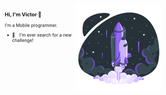 <a href="https://storyset.com/rocket" title="Illustration by Freepik Storyset">
  <img align="right" src="https://raw.githubusercontent.com/daltonmenezes/daltonmenezes/master/assets/To%20the%20stars-amico.svg" alt="a rocket on launch" width=55% height=55% />
</a>

### Hi, I'm Victor 👋

I'm a Mobile programmer.

- 🚀 I'm ever search for a new challenge!

<br/>
